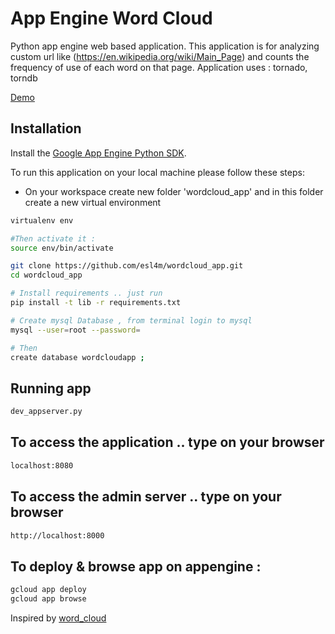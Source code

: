 # App Engine Word Cloud

Python app engine web based application. This application is for analyzing custom url like (https://en.wikipedia.org/wiki/Main_Page)
and counts the frequency of use of each word on that page.
Application uses : tornado, torndb

[Demo](https://wordcloud-2017.appspot.com/)

## Installation

Install the [Google App Engine Python SDK](https://cloud.google.com/appengine/downloads#Google_App_Engine_SDK_for_Python).

To run this application on your local machine please follow these steps:
- On your workspace create new folder 'wordcloud_app' and in this folder create a new virtual environment

```bash
virtualenv env

#Then activate it :
source env/bin/activate

git clone https://github.com/esl4m/wordcloud_app.git
cd wordcloud_app

# Install requirements .. just run
pip install -t lib -r requirements.txt

# Create mysql Database , from terminal login to mysql
mysql --user=root --password=

# Then
create database wordcloudapp ;
```

## Running app
```bash
dev_appserver.py
```

## To access the application .. type on your browser
```bash
localhost:8080
```

## To access the admin server .. type on your browser
```bash
http://localhost:8000
```

## To deploy & browse app on appengine :
```bash
gcloud app deploy
gcloud app browse
```

Inspired by [word_cloud](https://github.com/epigos/wordcloud)
